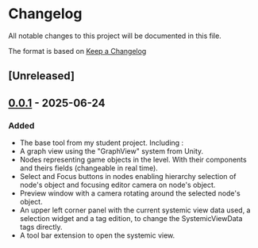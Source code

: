 # Changelog

All notable changes to this project will be documented in this file.

The format is based on [Keep a Changelog](https://keepachangelog.com/en/1.1.0/)

## [Unreleased]

## [0.0.1] - 2025-06-24

### Added

- The base tool from my student project.
Including :
- A graph view using the "GraphView" system from Unity.
- Nodes representing game objects in the level. With their components and theirs fields (changeable in real time).
- Select and Focus buttons in nodes enabling hierarchy selection of node's object and focusing editor camera on node's object.
- Preview window with a camera rotating around the selected node's object.
- An upper left corner panel with the current systemic view data used, a selection widget and a tag edition, to change the SystemicViewData tags directly.
- A tool bar extension to open the systemic view.

[0.0.1]: https://github.com/jojoket/SystemicToolPackage